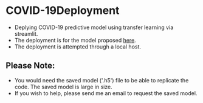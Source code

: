 # COVID-19Deployment

* Deplying COVID-19 predictive model using transfer learning via streamlit. 
* The deployment is for the model proposed [here](https://github.com/IDU-CVLab/COV19D_2nd).
* The deployment is attempted through a local host.

## Please Note: </br>
* You would need the saved model ('.h5') file to be able to replicate the code. The saved model is large in size.
* If you wish to help, please send me an email to request the saved model.

